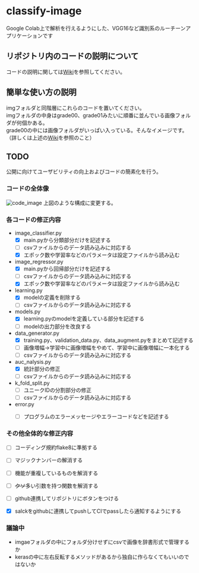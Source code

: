 # classify-image
Google Colab上で解析を行えるようにした、VGG16など識別系のルーチーンアプリケーションです

## リポジトリ内のコードの説明について
コードの説明に関しては[Wiki](https://github.com/hiroki-mas-med/classify-image/wiki)を参照してください。

## 簡単な使い方の説明
imgフォルダと同階層にこれらのコードを置いてください。  
imgフォルダの中身はgrade00、grade01みたいに順番に並んでいる画像フォルダが何個かある。  
grade00の中には画像フォルダがいっぱい入っている。そんなイメージです。  
（詳しくは上述の[Wiki](https://github.com/hiroki-mas-med/classify-image/wiki)を参照のこと）

## TODO
公開に向けてユーザビリティの向上およびコードの簡素化を行う。

### コードの全体像
![code_image](https://user-images.githubusercontent.com/39452528/57676474-8a8d5680-765f-11e9-8a2f-23ce3a7f6461.png)
上図のような構成に変更する。

### 各コードの修正内容
- image_classifier.py
  - [x] main.pyから分類部分だけを記述する
  - [ ] csvファイルからのデータ読み込みに対応する
  - [x] エポック数や学習率などのパラメータは設定ファイルから読み込む
- image_regressor.py
  - [x] main.pyから回帰部分だけを記述する
  - [ ] csvファイルからのデータ読み込みに対応する
  - [x] エポック数や学習率などのパラメータは設定ファイルから読み込む
- learning.py
  - [x] modelの定義を削除する
  - [ ] csvファイルからのデータ読み込みに対応する
- models.py
  - [x] learning.pyのmodelを定義している部分を記述する
  - [ ] modelの出力部分を改良する
- data_generator.py
  - [x] training.py、validation_data.py、data_augment.pyをまとめて記述する
  - [ ] 画像増幅→学習中に画像増幅をやめて、学習中に画像増幅に一本化する
  - [ ] csvファイルからのデータ読み込みに対応する
- auc_nalysis.py
  - [x] 統計部分の修正
  - [ ] csvファイルからのデータ読み込みに対応する
- k_fold_split.py
  - [ ] ユニークIDの分割部分の修正
  - [ ] csvファイルからのデータ読み込みに対応する
- error.py
  - [ ] プログラムのエラーメッセージやエラーコードなどを記述する
  

### その他全体的な修正内容
- [ ] コーディング規約flake8に準拠する
- [ ] マジックナンバーの解消する
- [ ] 機能が重複しているものを解消する
- [ ] ~~クソ~~多い引数を持つ関数を解消する
- [ ] github連携してリポジトリにボタンをつける
- [x] salckをgithubに連携してpushしてCIでpassしたら通知するようにする


### 議論中
- imgaeフォルダの中にフォルダ分けせずにcsvで画像を辞書形式で管理するか
- kerasの中に左右反転するメソッドがあるから独自に作らなくてもいいのではないか
